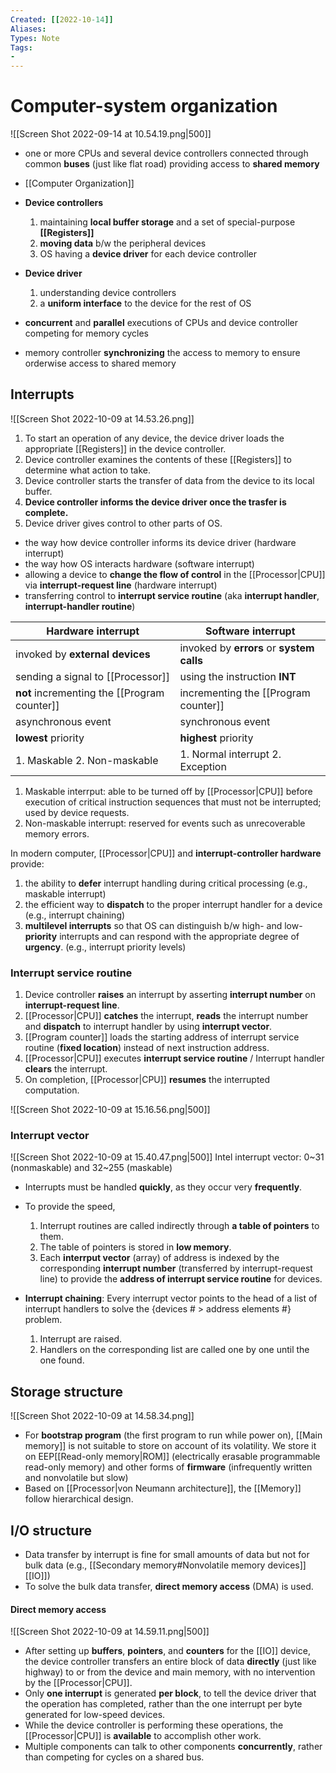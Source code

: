 ```yaml
---
Created: [[2022-10-14]]
Aliases: 
Types: Note
Tags: 
- 
---
```

# Computer-system organization
![[Screen Shot 2022-09-14 at 10.54.19.png|500]]
- one or more CPUs and several device controllers connected through common **buses** (just like flat road) providing access to **shared memory**
- [[Computer Organization]]

- **Device controllers** 
	1. maintaining **local buffer storage** and a set of special-purpose **[[Registers]]**
	2. **moving data** b/w the peripheral devices
	3. OS having a **device driver** for each device controller

- **Device driver**
	1. understanding device controllers
	2. a **uniform interface** to the device for the rest of OS

- **concurrent** and **parallel** executions of CPUs and device controller competing for memory cycles
- memory controller **synchronizing** the access to memory to ensure orderwise access to shared memory

## Interrupts
![[Screen Shot 2022-10-09 at 14.53.26.png]]
1. To start an operation of any device, the device driver loads the appropriate [[Registers]] in the device controller. 
2. Device controller examines the contents of these [[Registers]] to determine what action to take. 
3. Device controller starts the transfer of data from the device to its local buffer. 
4. **Device controller informs the device driver once the trasfer is complete.** 
5. Device driver gives control to other parts of OS. 

- the way how device controller informs its device driver (hardware interrupt)
- the way how OS interacts hardware (software interrupt)
- allowing a device to **change the flow of control** in the [[Processor|CPU]] via **interrupt-request line** (hardware interrupt)
- transferring control to **interrupt service routine** (aka **interrupt handler**, **interrupt-handler routine**)

| Hardware interrupt                           | Software interrupt                        |
| -------------------------------------------- | ----------------------------------------- |
| invoked by **external devices**              | invoked by **errors** or **system calls** |
| sending a signal to [[Processor]]            | using the instruction **INT**             |
| **not** incrementing the [[Program counter]] | incrementing the [[Program counter]]      |
| asynchronous event                           | synchronous event                         |
| **lowest** priority                          | **highest** priority                      |
| 1. Maskable 2. Non-maskable                  | 1. Normal interrupt 2. Exception          |

1. Maskable interrput: able to be turned off by [[Processor|CPU]] before execution of critical instruction sequences that must not be interrupted; used by device requests. 
2. Non-maskable interrupt: reserved for events such as unrecoverable memory errors. 

In modern computer, [[Processor|CPU]] and **interrupt-controller hardware** provide: 
1. the ability to **defer** interrupt handling during critical processing
   (e.g., maskable interrupt)
2. the efficient way to **dispatch** to the proper interrupt handler for a device 
   (e.g., interrupt chaining)
3. **multilevel interrupts** so that OS can distinguish b/w high- and low-**priority** interrupts and can respond with the appropriate degree of **urgency**. 
   (e.g., interrupt priority levels)

### Interrupt service routine
1. Device controller **raises** an interrupt by asserting **interrupt number** on **interrupt-request line**. 
2. [[Processor|CPU]] **catches** the interrupt, **reads** the interrupt number and **dispatch** to interrupt handler by using **interrupt vector**. 
5. [[Program counter]] loads the starting address of interrupt service routine (**fixed location**) instead of next instruction address. 
6.  [[Processor|CPU]] executes **interrupt service routine** / Interrupt handler **clears** the interrupt.  
7. On completion, [[Processor|CPU]] **resumes** the interrupted computation. 

![[Screen Shot 2022-10-09 at 15.16.56.png|500]]

### Interrupt vector
![[Screen Shot 2022-10-09 at 15.40.47.png|500]]
Intel interrupt vector: 0~31 (nonmaskable) and 32~255 (maskable)

- Interrupts must be handled **quickly**, as they occur very **frequently**. 
- To provide the speed, 
	1. Interrupt routines are called indirectly through **a table of pointers** to them. 
	2. The table of pointers is stored in **low memory**. 
	3. Each **interrput vector** (array) of address is indexed by the corresponding **interrupt number** (transferred by interrupt-request line) to provide the **address of interrupt service routine** for devices. 

- **Interrupt chaining**: 
  Every interrupt vector points to the head of a list of interrupt handlers to solve the {devices # > address elements #} problem. 
	1. Interrupt are raised. 
	2. Handlers on the corresponding list are called one by one until the one found. 

## Storage structure
![[Screen Shot 2022-10-09 at 14.58.34.png]]
- For **bootstrap program** (the first program to run while power on), [[Main memory]] is not suitable to store on account of its volatility. We store it on EEP[[Read-only memory|ROM]] (electrically erasable programmable read-only memory) and other forms of **firmware** (infrequently written and nonvolatile but slow)
- Based on [[Processor|von Neumann architecture]], the [[Memory]] follow hierarchical design. 

## I/O structure
- Data transfer by interrupt is fine for small amounts of data but not for bulk data (e.g., [[Secondary memory#Nonvolatile memory devices]] [[IO]])
- To solve the bulk data transfer, **direct memory access** (DMA) is used. 
#### Direct memory access
![[Screen Shot 2022-10-09 at 14.59.11.png|500]]
- After setting up **buffers**, **pointers**, and **counters** for the [[IO]] device, the device controller transfers an entire block of data **directly** (just like highway) to or from the device and main memory, with no intervention by the [[Processor|CPU]].
- Only **one interrupt** is generated **per block**, to tell the device driver that the operation has completed, rather than the one interrupt per byte generated for low-speed devices. 
- While the device controller is performing these operations, the [[Processor|CPU]] is **available** to accomplish other work.
- Multiple components can talk to other components **concurrently**, rather than competing for cycles on a shared bus.
